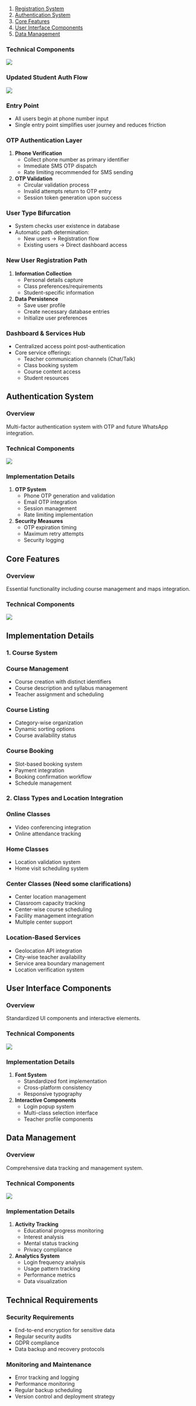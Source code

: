 1. [Registration System](https://www.notion.so/Table-of-Contents-1590af801be080048004ce4a2712fd0c?pvs=21)
2. [Authentication System](https://www.notion.so/Table-of-Contents-1590af801be080048004ce4a2712fd0c?pvs=21)
3. [Core Features](https://www.notion.so/Table-of-Contents-1590af801be080048004ce4a2712fd0c?pvs=21)
4. [User Interface Components](https://www.notion.so/Table-of-Contents-1590af801be080048004ce4a2712fd0c?pvs=21)
5. [Data Management](https://www.notion.so/Table-of-Contents-1590af801be080048004ce4a2712fd0c?pvs=21)

### Technical Components

[![](https://mermaid.ink/img/pako:eNpdkcFugzAMhl_Fyrl9AQ6bBqXtqnWq1q7SFnqIgoGokFQmaELQd18a6Iaak-3_k3877pg0KbKAZaX5kYUgC4cw0eDeC_-skSDWltoTzOdPEHa-cmgveB2Y8Fbv97ZJUdseIj6G8IG5qi0Jq4w-TdkDClkg9bDgY_jIDnTkHWP-ZqQX4ChKlU77LQZiSGKfLHmkbAtHJJUpOYWXXl_xndK3hSEqUJ5HbeW1dffvAPtGSqzr53HNtR_9C-seXvmOTKZK14Jw6jAw76aHDY-JDMHWdRA5jvrmPi6bsQqpEip1397dxITZAitMWODCVNA5YYm-Ok401uxbLVlgqcEZI9PkBQsyUdYuay5uWlwokZOo7shF6G9jqj8IU2UNbYcj-1tffwG-96Em?type=png)](https://mermaid-js.github.io/mermaid-live-editor/edit#pako:eNpdkcFugzAMhl_Fyrl9AQ6bBqXtqnWq1q7SFnqIgoGokFQmaELQd18a6Iaak-3_k3877pg0KbKAZaX5kYUgC4cw0eDeC_-skSDWltoTzOdPEHa-cmgveB2Y8Fbv97ZJUdseIj6G8IG5qi0Jq4w-TdkDClkg9bDgY_jIDnTkHWP-ZqQX4ChKlU77LQZiSGKfLHmkbAtHJJUpOYWXXl_xndK3hSEqUJ5HbeW1dffvAPtGSqzr53HNtR_9C-seXvmOTKZK14Jw6jAw76aHDY-JDMHWdRA5jvrmPi6bsQqpEip1397dxITZAitMWODCVNA5YYm-Ok401uxbLVlgqcEZI9PkBQsyUdYuay5uWlwokZOo7shF6G9jqj8IU2UNbYcj-1tffwG-96Em)

### Updated Student Auth Flow
[![](https://mermaid.ink/img/pako:eNp9k81u2zAMx19F0KkD2hfIYcOW9NBDswLOCmxyDqzNVEJksZDkBIWTd5--7CRFWh9o8s8fBYqSBt5Qi3zGN5r2jQTr2WpRGxa-yofoRqTf-hu7u_vOniQZvDfevotg0WaBLfvuBe06l52YVFKhaX-vnkT8s-CwnQJWPVaFLumEPoNWLXgM8TD6seSY0bN0xA8PZheVw7jGdeo5M3OJzfaPQzsscc-i86Msm-2UT0V_0YUS0hob_2A2JIofZtK3aDyLou3AKzJlI2d0HhVaRwb0Aj0o7cZ5FZUVeZzZJZwWmGtw7rI6SR9Kz7E8cNhh6jk6Vxod8wlegJMvBLYV484mZf35eJZ0OHHn2CSWo7c71aAbfjbBuik-jkefw7xbCV5Ew_bKS7ZCaOR0pS7IFeitiIZ5-or7RbQV0TDIQ7oGzam3DnN_orSZNbfmt7zDMDvVhucxxOKae4kd1nwW3Bbstua1OQYOek_Vu2n4zNseb7ml_lXy2Qa0C1H_Fi_kQsGrhW5S38D8IzrF2CpP9jG_xvQoj_8BBFM3HQ?type=png)](https://mermaid-js.github.io/mermaid-live-editor/edit#pako:eNp9k81u2zAMx19F0KkD2hfIYcOW9NBDswLOCmxyDqzNVEJksZDkBIWTd5--7CRFWh9o8s8fBYqSBt5Qi3zGN5r2jQTr2WpRGxa-yofoRqTf-hu7u_vOniQZvDfevotg0WaBLfvuBe06l52YVFKhaX-vnkT8s-CwnQJWPVaFLumEPoNWLXgM8TD6seSY0bN0xA8PZheVw7jGdeo5M3OJzfaPQzsscc-i86Msm-2UT0V_0YUS0hob_2A2JIofZtK3aDyLou3AKzJlI2d0HhVaRwb0Aj0o7cZ5FZUVeZzZJZwWmGtw7rI6SR9Kz7E8cNhh6jk6Vxod8wlegJMvBLYV484mZf35eJZ0OHHn2CSWo7c71aAbfjbBuik-jkefw7xbCV5Ew_bKS7ZCaOR0pS7IFeitiIZ5-or7RbQV0TDIQ7oGzam3DnN_orSZNbfmt7zDMDvVhucxxOKae4kd1nwW3Bbstua1OQYOek_Vu2n4zNseb7ml_lXy2Qa0C1H_Fi_kQsGrhW5S38D8IzrF2CpP9jG_xvQoj_8BBFM3HQ)

### Entry Point

- All users begin at phone number input
- Single entry point simplifies user journey and reduces friction

### OTP Authentication Layer

1. **Phone Verification**
    - Collect phone number as primary identifier
    - Immediate SMS OTP dispatch
    - Rate limiting recommended for SMS sending
2. **OTP Validation**
    - Circular validation process
    - Invalid attempts return to OTP entry
    - Session token generation upon success

### User Type Bifurcation

- System checks user existence in database
- Automatic path determination:
    - New users → Registration flow
    - Existing users → Direct dashboard access

### New User Registration Path

1. **Information Collection**
    - Personal details capture
    - Class preferences/requirements
    - Student-specific information
2. **Data Persistence**
    - Save user profile
    - Create necessary database entries
    - Initialize user preferences

### Dashboard & Services Hub

- Centralized access point post-authentication
- Core service offerings:
    - Teacher communication channels (Chat/Talk)
    - Class booking system
    - Course content access
    - Student resources

## Authentication System

### Overview

Multi-factor authentication system with OTP and future WhatsApp integration.

### Technical Components

[![](https://mermaid.ink/img/pako:eNplUV1vgyAU_SuE5_YP-LDEVl2XdJmxzZZM-kDwqmQKDCGLUf_7ENzWZDydc8-53K8JM1kBjnDdyS_WUm3QuSACuReXZ9lwgQr4tDCYG9rvH9Bhiq1pQRjOqOFSoOuoYAkJh9Ux560UMKNj6QF6uea3ezntKe9mlJQe_JMza6x26Wn51lIzxEqhOH9ylmA6-iay6RU0r8c1e6udBCGQ9IcEmvmfL5YxGIYZPW5zbYHbvSlzPfn6p7IAo10FtU65eU5hBUTgHe5BuwEqt7lpFQl2W-mB4MjBiuoPgolYnI9aIy-jYDgy2sIOa2mbFkc17QbHrKqogYTTRtP-N6qoeJfyj0PFjdTP4VD-Xss3Yu-LKg?type=png)](https://mermaid-js.github.io/mermaid-live-editor/edit#pako:eNplUV1vgyAU_SuE5_YP-LDEVl2XdJmxzZZM-kDwqmQKDCGLUf_7ENzWZDydc8-53K8JM1kBjnDdyS_WUm3QuSACuReXZ9lwgQr4tDCYG9rvH9Bhiq1pQRjOqOFSoOuoYAkJh9Ux560UMKNj6QF6uea3ezntKe9mlJQe_JMza6x26Wn51lIzxEqhOH9ylmA6-iay6RU0r8c1e6udBCGQ9IcEmvmfL5YxGIYZPW5zbYHbvSlzPfn6p7IAo10FtU65eU5hBUTgHe5BuwEqt7lpFQl2W-mB4MjBiuoPgolYnI9aIy-jYDgy2sIOa2mbFkc17QbHrKqogYTTRtP-N6qoeJfyj0PFjdTP4VD-Xss3Yu-LKg)

### Implementation Details

1. **OTP System**
    - Phone OTP generation and validation
    - Email OTP integration
    - Session management
    - Rate limiting implementation
2. **Security Measures**
    - OTP expiration timing
    - Maximum retry attempts
    - Security logging

## Core Features

### Overview

Essential functionality including course management and maps integration.

### Technical Components

[![](https://mermaid.ink/img/pako:eNp9kc9OwzAMh18lynl7gR6QaGFsYxOHcaLpwWq8NlprT04ihKa9O6F_YLuQQxR_38-S5Vx0zRZ1po8df9YtSFDvuSGVzmNZsKBaIYQo6Cu1XD6oPMEoHtUeCBrskUI1xQdflEUH3qd4ooZGlQ_qeW7dOR8cNdWtXM3ygCB1e-deZpczn8bGUReDXpdv1DnC6hZuyjX392hbFmlalAmO92ZQr-WOawiOSeXg0U6R7X9yGsKQXugepQdn0xovP9Do0KbVGJ2lpwU5GW3omnIQAx--qNZZkIgLLRybVmdH6Hyq4tlCwCcHjUD_S89AH8x_NVoXWPbjrw2fd_0GVQmMUg?type=png)](https://mermaid-js.github.io/mermaid-live-editor/edit#pako:eNp9kc9OwzAMh18lynl7gR6QaGFsYxOHcaLpwWq8NlprT04ihKa9O6F_YLuQQxR_38-S5Vx0zRZ1po8df9YtSFDvuSGVzmNZsKBaIYQo6Cu1XD6oPMEoHtUeCBrskUI1xQdflEUH3qd4ooZGlQ_qeW7dOR8cNdWtXM3ygCB1e-deZpczn8bGUReDXpdv1DnC6hZuyjX392hbFmlalAmO92ZQr-WOawiOSeXg0U6R7X9yGsKQXugepQdn0xovP9Do0KbVGJ2lpwU5GW3omnIQAx--qNZZkIgLLRybVmdH6Hyq4tlCwCcHjUD_S89AH8x_NVoXWPbjrw2fd_0GVQmMUg)

## Implementation Details

### 1. Course System

### Course Management

- Course creation with distinct identifiers
- Course description and syllabus management
- Teacher assignment and scheduling

### Course Listing

- Category-wise organization
- Dynamic sorting options
- Course availability status

### Course Booking

- Slot-based booking system
- Payment integration
- Booking confirmation workflow
- Schedule management

### 2. Class Types and Location Integration

### Online Classes

- Video conferencing integration
- Online attendance tracking

### Home Classes

- Location validation system
- Home visit scheduling system

### Center Classes (Need some clarifications)

- Center location management
- Classroom capacity tracking
- Center-wise course scheduling
- Facility management integration
- Multiple center support

### Location-Based Services

- Geolocation API integration
- City-wise teacher availability
- Service area boundary management
- Location verification system

## User Interface Components

### Overview

Standardized UI components and interactive elements.

### Technical Components
[![](https://mermaid.ink/img/pako:eNpVkcFOwzAMhl_Fynl9gR6Q1pbBEJWQykAi7cE0WRuRxlGSCsG0dydr1wI5xf78x7_jE2tJSJayo6bPtkcX4DmrDcSz5Yc95DRYMtIE30CS3EDGd2QCVAGNQCfUNwZFprkqppKcP1KnDDyRHa3_hwqea_QeKqllexXOPJv4LX-V73DpsOjm_I5vrV3zM8kncsdLEqihkF51i48Z3fPoMkgo0WAnhzjDqi2mgj0vRx1U4ic3cNg3f-kDX13CC2ollknZhg3SDahE_LbTRVKz0McGNUvjNX7LR81qc451OAaqvkzL0uBGuWGOxq5n6RG1j9Fo45uyUNg5HNasRfNG9BtLoQK5ct7StKzzD5F8iwU?type=png)](https://mermaid-js.github.io/mermaid-live-editor/edit#pako:eNpVkcFOwzAMhl_Fynl9gR6Q1pbBEJWQykAi7cE0WRuRxlGSCsG0dydr1wI5xf78x7_jE2tJSJayo6bPtkcX4DmrDcSz5Yc95DRYMtIE30CS3EDGd2QCVAGNQCfUNwZFprkqppKcP1KnDDyRHa3_hwqea_QeKqllexXOPJv4LX-V73DpsOjm_I5vrV3zM8kncsdLEqihkF51i48Z3fPoMkgo0WAnhzjDqi2mgj0vRx1U4ic3cNg3f-kDX13CC2ollknZhg3SDahE_LbTRVKz0McGNUvjNX7LR81qc451OAaqvkzL0uBGuWGOxq5n6RG1j9Fo45uyUNg5HNasRfNG9BtLoQK5ct7StKzzD5F8iwU)

### Implementation Details

1. **Font System**
    - Standardized font implementation
    - Cross-platform consistency
    - Responsive typography
2. **Interactive Components**
    - Login popup system
    - Multi-class selection interface
    - Teacher profile components

## Data Management

### Overview

Comprehensive data tracking and management system.

### Technical Components

[![](https://mermaid.ink/img/pako:eNpVkcFugzAMhl8lyrl9AQ6T2tJ17Yo0je2ywMFKQogKSWWcTajquy_AVFhOsb8_vx37xqVXmie8avyPrAGJnd8Lx-LZiBQIWAYOjG61o5Kt109sK3IKKoZsI8l-W-rLP_2Id-INfWUbvXy4FKRi46Dpycou5ieyHcle7FWQQNY7NpQul_BZHB1p1B2xDwR5sc784weRxUrQsJyAwmy9G-nLo6sDWlUu0XFAJhp3S-NJkY6Kkzh7Yx1b9j3TV_HZxX-yTBNOjK94q7EFq-Jcb4O24FTHSRQ8iVcFeCl44e5RB4F83jvJE8KgVxx9MDVPKmi6GIWrAtKpBYPQPrJXcF_ez7FWljxm0xrHbd5_Ae-qlhg?type=png)](https://mermaid-js.github.io/mermaid-live-editor/edit#pako:eNpVkcFugzAMhl8lyrl9AQ6T2tJ17Yo0je2ywMFKQogKSWWcTajquy_AVFhOsb8_vx37xqVXmie8avyPrAGJnd8Lx-LZiBQIWAYOjG61o5Kt109sK3IKKoZsI8l-W-rLP_2Id-INfWUbvXy4FKRi46Dpycou5ieyHcle7FWQQNY7NpQul_BZHB1p1B2xDwR5sc784weRxUrQsJyAwmy9G-nLo6sDWlUu0XFAJhp3S-NJkY6Kkzh7Yx1b9j3TV_HZxX-yTBNOjK94q7EFq-Jcb4O24FTHSRQ8iVcFeCl44e5RB4F83jvJE8KgVxx9MDVPKmi6GIWrAtKpBYPQPrJXcF_ez7FWljxm0xrHbd5_Ae-qlhg)

### Implementation Details

1. **Activity Tracking**
    - Educational progress monitoring
    - Interest analysis
    - Mental status tracking
    - Privacy compliance
2. **Analytics System**
    - Login frequency analysis
    - Usage pattern tracking
    - Performance metrics
    - Data visualization

## Technical Requirements

### Security Requirements

- End-to-end encryption for sensitive data
- Regular security audits
- GDPR compliance
- Data backup and recovery protocols

### Monitoring and Maintenance

- Error tracking and logging
- Performance monitoring
- Regular backup scheduling
- Version control and deployment strategy

